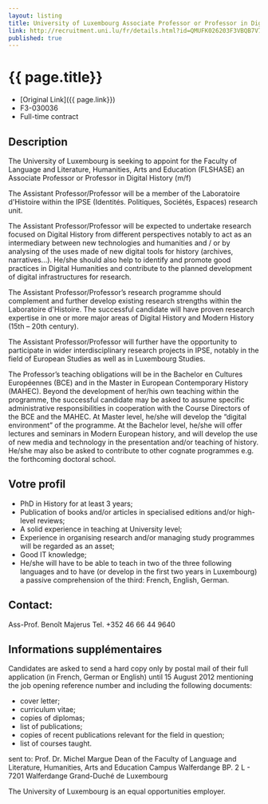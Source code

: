 ```yaml
---
layout: listing
title: University of Luxembourg Associate Professor or Professor in Digital History
link: http://recruitment.uni.lu/fr/details.html?id=QMUFK026203F3VBQB7V7VV4S8&nPostingID=908&nPostingTargetID=1103&mask=karriereseiten&lg=FR
published: true
---
```


# {{ page.title}}

* [Original Link]({{ page.link}})
* F3-030036
* Full-time contract

## Description

The University of Luxembourg is seeking to appoint for the Faculty of Language and Literature, Humanities, Arts and Education (FLSHASE) an Associate Professor or Professor in Digital History (m/f)

The Assistant Professor/Professor will be a member of the Laboratoire d'Histoire within the IPSE (Identités. Politiques, Sociétés, Espaces) research unit.

The Assistant Professor/Professor will be expected to undertake research focused on Digital History from different perspectives notably to act as an intermediary between new technologies and humanities and / or by analysing of the uses made of new digital tools for history (archives, narratives...). He/she should also help to identify and promote good practices in Digital Humanities and contribute to the planned development of digital infrastructures for research.

The Assistant Professor/Professor’s research programme should complement and further develop existing research strengths within the Laboratoire d'Histoire. The successful candidate will have proven research expertise in one or more major areas of Digital History and Modern History (15th – 20th century).

The Assistant Professor/Professor will further have the opportunity to participate in wider interdisciplinary research projects in IPSE, notably in the field of European Studies as well as in Luxembourg Studies.

The Professor’s teaching obligations will be in the Bachelor en Cultures Européennes (BCE) and in the Master in European Contemporary History (MAHEC). Beyond the development of her/his own teaching within the programme, the successful candidate may be asked to assume specific administrative responsibilities in cooperation with the Course Directors of the BCE and the MAHEC. At Master level, he/she will develop the “digital environment” of the programme. At the Bachelor level, he/she will offer lectures and seminars in Modern European history, and will develop the use of new media and technology in the presentation and/or teaching of history. He/she may also be asked to contribute to other cognate programmes e.g. the forthcoming doctoral school.

## Votre profil

* PhD in History for at least 3 years;
* Publication of books and/or articles in specialised editions and/or high-level reviews; 
* A solid experience in teaching at University level;
* Experience in organising research and/or managing study programmes will be regarded as an asset;
* Good IT knowledge;
* He/she will have to be able to teach in two of the three following languages and to have (or develop in the first two years in Luxembourg) a passive comprehension of the third: French, English, German.

## Contact:

Ass-Prof. Benoît Majerus
Tel. +352 46 66 44 9640

## Informations supplémentaires

Candidates are asked to send a hard copy only by postal mail of their full application (in French, German or English) until 15 August 2012 mentioning the job opening reference number and including the following documents:

* cover letter;
* curriculum vitae;
* copies of diplomas;
* list of publications;
* copies of recent publications relevant for the field in question;
* list of courses taught.

sent to:
Prof. Dr. Michel Margue
Dean of the Faculty of Language and Literature, Humanities, Arts and Education
Campus Walferdange
BP. 2
L - 7201 Walferdange
Grand-Duché de Luxembourg

The University of Luxembourg is an equal opportunities employer.